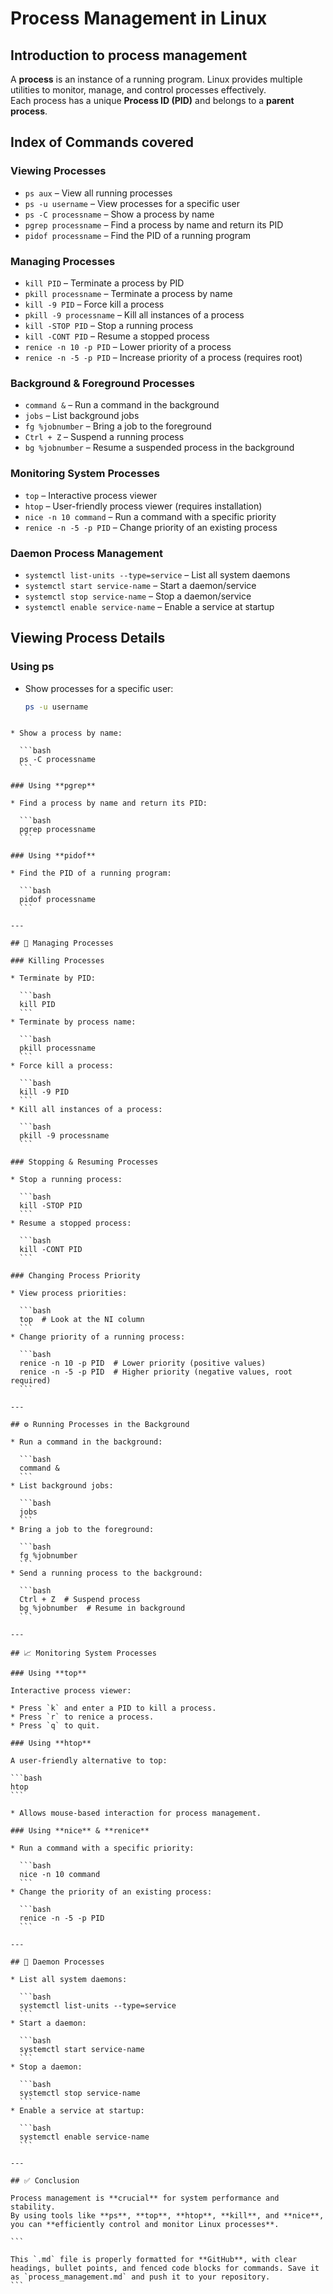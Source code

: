 # Process Management in Linux

## Introduction to process management
A **process** is an instance of a running program. Linux provides multiple utilities to monitor, manage, and control processes effectively.  
Each process has a unique **Process ID (PID)** and belongs to a **parent process**.

##  Index of Commands covered
###  Viewing Processes
- `ps aux` – View all running processes  
- `ps -u username` – View processes for a specific user  
- `ps -C processname` – Show a process by name  
- `pgrep processname` – Find a process by name and return its PID  
- `pidof processname` – Find the PID of a running program  

###  Managing Processes
- `kill PID` – Terminate a process by PID  
- `pkill processname` – Terminate a process by name  
- `kill -9 PID` – Force kill a process  
- `pkill -9 processname` – Kill all instances of a process  
- `kill -STOP PID` – Stop a running process  
- `kill -CONT PID` – Resume a stopped process  
- `renice -n 10 -p PID` – Lower priority of a process  
- `renice -n -5 -p PID` – Increase priority of a process (requires root)  

### Background & Foreground Processes
- `command &` – Run a command in the background  
- `jobs` – List background jobs  
- `fg %jobnumber` – Bring a job to the foreground  
- `Ctrl + Z` – Suspend a running process  
- `bg %jobnumber` – Resume a suspended process in the background  

### Monitoring System Processes
- `top` – Interactive process viewer  
- `htop` – User-friendly process viewer (requires installation)  
- `nice -n 10 command` – Run a command with a specific priority  
- `renice -n -5 -p PID` – Change priority of an existing process  

### Daemon Process Management
- `systemctl list-units --type=service` – List all system daemons  
- `systemctl start service-name` – Start a daemon/service  
- `systemctl stop service-name` – Stop a daemon/service  
- `systemctl enable service-name` – Enable a service at startup  


##  Viewing Process Details
### Using **ps**
- Show processes for a specific user:  
  ```bash
  ps -u username
````

* Show a process by name:

  ```bash
  ps -C processname
  ```

### Using **pgrep**

* Find a process by name and return its PID:

  ```bash
  pgrep processname
  ```

### Using **pidof**

* Find the PID of a running program:

  ```bash
  pidof processname
  ```

---

## 🛑 Managing Processes

### Killing Processes

* Terminate by PID:

  ```bash
  kill PID
  ```
* Terminate by process name:

  ```bash
  pkill processname
  ```
* Force kill a process:

  ```bash
  kill -9 PID
  ```
* Kill all instances of a process:

  ```bash
  pkill -9 processname
  ```

### Stopping & Resuming Processes

* Stop a running process:

  ```bash
  kill -STOP PID
  ```
* Resume a stopped process:

  ```bash
  kill -CONT PID
  ```

### Changing Process Priority

* View process priorities:

  ```bash
  top  # Look at the NI column
  ```
* Change priority of a running process:

  ```bash
  renice -n 10 -p PID  # Lower priority (positive values)
  renice -n -5 -p PID  # Higher priority (negative values, root required)
  ```

---

## ⚙ Running Processes in the Background

* Run a command in the background:

  ```bash
  command &
  ```
* List background jobs:

  ```bash
  jobs
  ```
* Bring a job to the foreground:

  ```bash
  fg %jobnumber
  ```
* Send a running process to the background:

  ```bash
  Ctrl + Z  # Suspend process
  bg %jobnumber  # Resume in background
  ```

---

## 📈 Monitoring System Processes

### Using **top**

Interactive process viewer:

* Press `k` and enter a PID to kill a process.
* Press `r` to renice a process.
* Press `q` to quit.

### Using **htop**

A user-friendly alternative to top:

```bash
htop
```

* Allows mouse-based interaction for process management.

### Using **nice** & **renice**

* Run a command with a specific priority:

  ```bash
  nice -n 10 command
  ```
* Change the priority of an existing process:

  ```bash
  renice -n -5 -p PID
  ```

---

## 🧰 Daemon Processes

* List all system daemons:

  ```bash
  systemctl list-units --type=service
  ```
* Start a daemon:

  ```bash
  systemctl start service-name
  ```
* Stop a daemon:

  ```bash
  systemctl stop service-name
  ```
* Enable a service at startup:

  ```bash
  systemctl enable service-name
  ```

---

## ✅ Conclusion

Process management is **crucial** for system performance and stability.
By using tools like **ps**, **top**, **htop**, **kill**, and **nice**, you can **efficiently control and monitor Linux processes**.

```

This `.md` file is properly formatted for **GitHub**, with clear headings, bullet points, and fenced code blocks for commands. Save it as `process_management.md` and push it to your repository.
```

